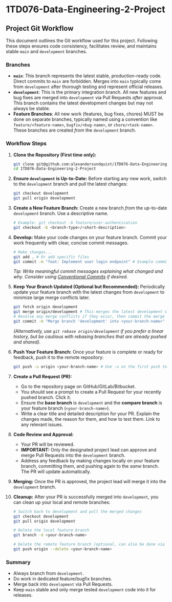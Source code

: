 # 1TD076-Data-Engineering-2-Project

## Project Git Workflow

This document outlines the Git workflow used for this project. Following these steps ensures code consistency, facilitates review, and maintains stable `main` and `development` branches.

### Branches

* **`main`**: This branch represents the latest stable, production-ready code. Direct commits to `main` are forbidden. Merges into `main` typically come from `development` after thorough testing and represent official releases.
* **`development`**: This is the primary integration branch. All new features and bug fixes are merged into `development` via Pull Requests *after* approval. This branch contains the latest development changes but may not always be stable.
* **Feature Branches**: All new work (features, bug fixes, chores) MUST be done on separate branches, typically named using a convention like `feature/<feature-name>`, `bugfix/<bug-name>`, or `chore/<task-name>`. These branches are created *from* the `development` branch.

### Workflow Steps

1.  **Clone the Repository (First time only):**
    ```bash
    git clone git@github.com:alexandersundquist/1TD076-Data-Engineering-2-Project.git
    cd 1TD076-Data-Engineering-2-Project
    ```

2.  **Ensure `development` is Up-to-Date:** Before starting any new work, switch to the `development` branch and pull the latest changes:
    ```bash
    git checkout development
    git pull origin development
    ```

3.  **Create a New Feature Branch:** Create a new branch *from* the up-to-date `development` branch. Use a descriptive name.
    ```bash
    # Example: git checkout -b feature/user-authentication
    git checkout -b <branch-type>/<short-description>
    ```

4.  **Develop:** Make your code changes on your feature branch. Commit your work frequently with clear, concise commit messages.
    ```bash
    # Make changes...
    git add . # Or add specific files
    git commit -m "feat: Implement user login endpoint" # Example commit message
    ```
    *Tip: Write meaningful commit messages explaining *what* changed and *why*. Consider using [Conventional Commits](https://www.conventionalcommits.org/) if desired.*

5.  **Keep Your Branch Updated (Optional but Recommended):** Periodically update your feature branch with the latest changes from `development` to minimize large merge conflicts later.
    ```bash
    git fetch origin development
    git merge origin/development # This merges the latest development changes into your feature branch
    # Resolve any merge conflicts if they occur, then commit the merge
    git commit -m "Merge branch 'development' into <your-branch-name>"
    ```
    *(Alternatively, use `git rebase origin/development` if you prefer a linear history, but be cautious with rebasing branches that are already pushed and shared).*

6.  **Push Your Feature Branch:** Once your feature is complete or ready for feedback, push it to the remote repository:
    ```bash
    git push -u origin <your-branch-name> # Use -u on the first push to set the upstream
    ```

7.  **Create a Pull Request (PR):**
    * Go to the repository page on GitHub/GitLab/Bitbucket.
    * You should see a prompt to create a Pull Request for your recently pushed branch. Click it.
    * Ensure the **base branch** is `development` and the **compare branch** is your feature branch (`<your-branch-name>`).
    * Write a clear title and detailed description for your PR. Explain the changes made, the reason for them, and how to test them. Link to any relevant issues.

8.  **Code Review and Approval:**
    * Your PR will be reviewed.
    * **IMPORTANT:** Only the designated project lead can approve and merge Pull Requests into the `development` branch.
    * Address any feedback by making changes locally on your feature branch, committing them, and pushing again to the *same* branch. The PR will update automatically.

9.  **Merging:** Once the PR is approved, the project lead will merge it into the `development` branch.

10. **Cleanup:** After your PR is successfully merged into `development`, you can clean up your local and remote branches:
    ```bash
    # Switch back to development and pull the merged changes
    git checkout development
    git pull origin development

    # Delete the local feature branch
    git branch -d <your-branch-name>

    # Delete the remote feature branch (optional, can also be done via the web UI)
    git push origin --delete <your-branch-name>
    ```

### Summary

* Always branch from `development`.
* Do work in dedicated feature/bugfix branches.
* Merge back into `development` via Pull Requests.
* Keep `main` stable and only merge tested `development` code into it for releases.
